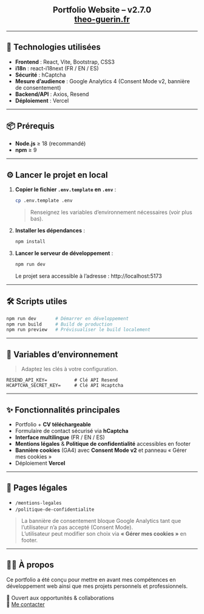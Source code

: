 <h2 align="center">
  Portfolio Website – v2.7.0<br/>
  <a href="https://theo-guerin.fr/" target="_blank">theo-guerin.fr</a>
</h2>

---

## 🚀 Technologies utilisées

- **Frontend** : React, Vite, Bootstrap, CSS3
- **i18n** : react-i18next (FR / EN / ES)
- **Sécurité** : hCaptcha
- **Mesure d’audience** : Google Analytics 4 (Consent Mode v2, bannière de consentement)
- **Backend/API** : Axios, Resend
- **Déploiement** : Vercel

---

## 📦 Prérequis

- **Node.js** ≥ 18 (recommandé)
- **npm** ≥ 9

---

## ⚙️ Lancer le projet en local

1. **Copier le fichier `.env.template` en `.env`** :

   ```bash
   cp .env.template .env
   ```

   > Renseignez les variables d’environnement nécessaires (voir plus bas).

2. **Installer les dépendances** :

   ```bash
   npm install
   ```

3. **Lancer le serveur de développement** :

   ```bash
   npm run dev
   ```

   Le projet sera accessible à l’adresse : http://localhost:5173

---

## 🛠️ Scripts utiles

```bash
npm run dev       # Démarrer en développement
npm run build     # Build de production
npm run preview   # Prévisualiser le build localement
```

---

## 🔐 Variables d’environnement

> Adaptez les clés à votre configuration.

```
RESEND_API_KEY=          # Clé API Resend
HCAPTCHA_SECRET_KEY=     # Clé API Hcaptcha
```

---

## ✨ Fonctionnalités principales

- Portfolio + **CV téléchargeable**
- Formulaire de contact sécurisé via **hCaptcha**
- **Interface multilingue** (FR / EN / ES)
- **Mentions légales** & **Politique de confidentialité** accessibles en footer
- **Bannière cookies** (GA4) avec **Consent Mode v2** et panneau « Gérer mes cookies »
- Déploiement **Vercel**

---

## 🧭 Pages légales

- `/mentions-legales`
- `/politique-de-confidentialite`

> La bannière de consentement bloque Google Analytics tant que l’utilisateur n’a pas accepté (Consent Mode).  
> L’utilisateur peut modifier son choix via **« Gérer mes cookies »** en footer.

---

## 👨‍💻 À propos

Ce portfolio a été conçu pour mettre en avant mes compétences en développement web ainsi que mes projets personnels et professionnels.

💬 Ouvert aux opportunités & collaborations  
📧 [Me contacter](mailto:theo-guerin35000@gmail.com)
